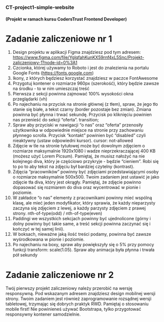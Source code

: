 ### CT-project1-simple-website
#### (Projekt w ramach kursu CodersTrust Frontend Developer)

# Zadanie zaliczeniowe nr 1 

1. Design projektu w aplikacji Figma znajdziesz pod tym adresem: https://www.figma.com/file/YglqfahKunKX59rnf4xL5Snc/Projekt-zaliczeniowy-1?node-id=0%3A1 
2. Czcionka, której używamy to Roboto i jest do znalezienia na portalu Google Fonts (https://fonts.google.com)
3. Ikony, z których będziesz korzystać znajdziesz w paczce FontAwesome
4. Przygotuj kontener o rozmiarze 960px (szerokość), który będzie zawsze na środku - to w nim umieszczaj treść
5. Pierwsza z sekcji powinna zajmować 100% wysokości okna przeglądarki (vh) 
6. Po najechaniu na przycisk na stronie głównej (z tłem), spraw, że jego tło stanie się białe, a tekst czarny (border pozostaje bez zmian). Zmiana powinna być płynna i trwać sekundę. Przycisk po kliknięciu powinien nas przenieść do sekcji “oferta”. transition;
7. Spraw aby przyciski w nawigacji “o nas” oraz “oferta” przenosiły użytkownika w odpowiednie miejsce na stronie przy zachowaniu płynnego scrolla. Przycisk “kontakt” powinien być “disabled” czyli nieaktywny (ustaw odpowiedni kursor). cursor: not-allowed
8. Zdjęcie w tle na stronie tytułowej może być dowolnym zdjęciem o rozmiarze maksymalnie 1920x1080 i wadze nieprzekraczającej 400 KB (możesz użyć Lorem Picsum). Pamiętaj, że musisz nałożyć na nie kolejnego diva, który je częściowo przykryje - będzie “cieniem”. Robi się to po to aby tekst na zdjęciu był bardziej czytelny (kontrast).
9. Zdjęcia “pracowników” powinny być zdjęciami przedstawiającymi osoby o rozmiarze maksymalnie 500x500. Twoim zadaniem jest ustawić je jako zdjęcie tła diva, który jest okrągły. Pamiętaj, że zdjęcie powinno dopasować się rozmiarem do diva oraz wycentrować w pionie i poziomie.
10. W zakładce “o nas” elementy z pracownikami powinny mieć wspólną klasę, ale mieć jeden modyfikator, który sprawia, że każdy nieparzysty zaczyna się zdjęciem z lewej, a każdy parzysty zdjęciem z prawej strony. nth-of-type(odd) / nth-of-type(even)
11. Paddingi we wszystkich sekcjach powinny być ujednolicone (górny i dolny powinny być takie same, a treść sekcji powinna zaczynać się i kończyć w tej samej linii).
12. W boksach, nieważne jaką ilość treści podamy, powinna być zawsze wyśrodkowana w pionie i poziomie.
13. Po najechaniu na boxy, spraw aby powiększyły się o 5% przy pomocy funkcji transform: scale(1.05). Spraw aby animacja była płynna i trwała pół sekundy

# Zadanie zaliczeniowe nr 2 
Twój pierwszy projekt zaliczeniowy należy przerobić na wersję responsywną. Pod wskazanym adresem znajdziesz design mobilnej wersji strony. Twoim zadaniem jest również zaprogramowanie rozsądnej wersji tabletowej, trzymając się dobrych praktyk RWD. 
Pamiętaj o stosowaniu mobile first! Nie powinieneś używać Bootstrapa, tylko przygotować responsywny kontener samodzielnie.